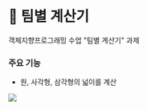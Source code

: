 # 🧮 팀별 계산기
객체지향프로그래밍 수업 "팀별 계산기" 과제

### 주요 기능 
- 원, 사각형, 삼각형의 넓이를 계산

<img src="https://user-images.githubusercontent.com/87884004/245720248-675b9a27-1003-4d37-b066-2411d22df8b5.gif"></img>
